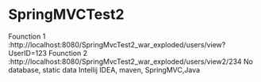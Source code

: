# SpringMVCTest2
Founction 1 :http://localhost:8080/SpringMvcTest2_war_exploded/users/view?UserID=123
  Founction 2 :http://localhost:8080/SpringMvcTest2_war_exploded/users/view2/234
  No database, static data
     Intellij IDEA, maven, SpringMVC,Java
